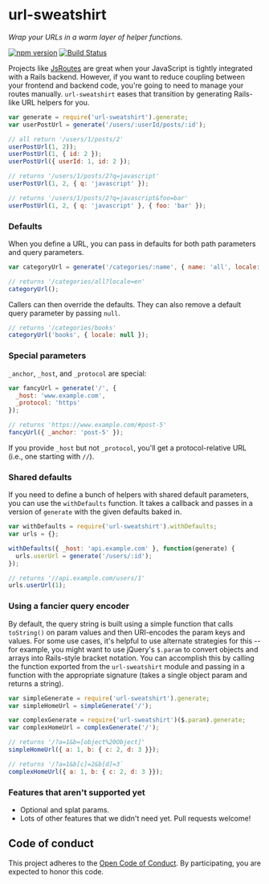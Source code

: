 # url-sweatshirt

*Wrap your URLs in a warm layer of helper functions.*

[![npm version](https://badge.fury.io/js/url-sweatshirt.svg)](http://badge.fury.io/js/url-sweatshirt)
[![Build Status](https://travis-ci.org/brigade/url-sweatshirt.svg?branch=master)](https://travis-ci.org/brigade/url-sweatshirt)

Projects like [JsRoutes] are great when your JavaScript is tightly integrated
with a Rails backend. However, if you want to reduce coupling between your
frontend and backend code, you're going to need to manage your routes manually.
`url-sweatshirt` eases that transition by generating Rails-like URL helpers for
you.

``` javascript
var generate = require('url-sweatshirt').generate;
var userPostUrl = generate('/users/:userId/posts/:id');

// all return '/users/1/posts/2'
userPostUrl(1, 2));
userPostUrl(1, { id: 2 });
userPostUrl({ userId: 1, id: 2 });

// returns '/users/1/posts/2?q=javascript'
userPostUrl(1, 2, { q: 'javascript' });

// returns '/users/1/posts/2?q=javascript&foo=bar'
userPostUrl(1, 2, { q: 'javascript' }, { foo: 'bar' });
```

### Defaults

When you define a URL, you can pass in defaults for both path parameters and
query parameters.

``` javascript
var categoryUrl = generate('/categories/:name', { name: 'all', locale: 'en' });

// returns '/categories/all?locale=en'
categoryUrl();
```

Callers can then override the defaults. They can also remove a default query
parameter by passing `null`.

``` javascript
// returns '/categories/books'
categoryUrl('books', { locale: null });
```

### Special parameters

`_anchor`, `_host`, and `_protocol` are special:

``` javascript
var fancyUrl = generate('/', {
  _host: 'www.example.com',
  _protocol: 'https'
});

// returns 'https://www.example.com/#post-5'
fancyUrl({ _anchor: 'post-5' });
```

If you provide `_host` but not `_protocol`, you'll get a protocol-relative URL
(i.e., one starting with `//`).

### Shared defaults

If you need to define a bunch of helpers with shared default parameters, you
can use the `withDefaults` function. It takes a callback and passes in a
version of `generate` with the given defaults baked in.

``` javascript
var withDefaults = require('url-sweatshirt').withDefaults;
var urls = {};

withDefaults({ _host: 'api.example.com' }, function(generate) {
  urls.userUrl = generate('/users/:id');
});

// returns '//api.example.com/users/1'
urls.userUrl(1);
```

### Using a fancier query encoder

By default, the query string is built using a simple function that calls
`toString()` on param values and then URI-encodes the param keys and values.
For some use cases, it's helpful to use alternate strategies for this -- for
example, you might want to use jQuery's `$.param` to convert objects and arrays
into Rails-style bracket notation. You can accomplish this by calling the
function exported from the `url-sweatshirt` module and passing in a function
with the appropriate signature (takes a single object param and returns a
string).

``` javascript
var simpleGenerate = require('url-sweatshirt').generate;
var simpleHomeUrl = simpleGenerate('/');

var complexGenerate = require('url-sweatshirt')($.param).generate;
var complexHomeUrl = complexGenerate('/');

// returns '/?a=1&b=[object%20Object]'
simpleHomeUrl({ a: 1, b: { c: 2, d: 3 }});

// returns '/?a=1&b[c]=2&b[d]=3`
complexHomeUrl({ a: 1, b: { c: 2, d: 3 }});
```

### Features that aren't supported yet

* Optional and splat params.
* Lots of other features that we didn't need yet. Pull requests welcome!

[JsRoutes]: https://github.com/railsware/js-routes

## Code of conduct

This project adheres to the [Open Code of Conduct][code-of-conduct]. By
participating, you are expected to honor this code.

[code-of-conduct]: https://github.com/brigade/code-of-conduct

